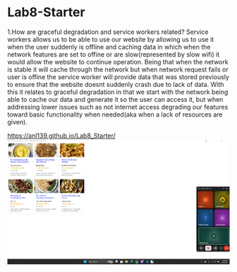 # Lab8-Starter
1.How are graceful degradation and service workers related?
Service workers allows us to be able to use our website by allowing us to use it when the user suddenly is offline and caching data in which when the network features are set to offine or are slow(represented by slow wifi) it would allow the website to continue operation. Being that when the network is stable it will cache through the network but when network request fails or user is offine the service worker will provide data that was stored previously to ensure that the website doesnt suddenly crash due to lack of data. With this it relates to graceful degradation in that we start with the network being able to cache our data and generate it so the user can access it, but when addressing lower issues such as not internet access degrading our features toward basic functionality when needed(aka when a lack of resources are given).

https://anl139.github.io/Lab8_Starter/ 
![alt text](pwa.png)